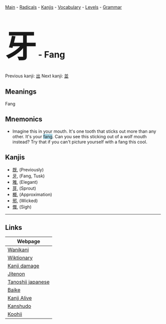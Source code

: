 <style> bigfont {font-size: 100px}</style>
[Main](../README.md) -
[Radicals](../radicals.md) -
[Kanjis](../kanjis.md) -
[Vocabulary](../vocabulary.md) -
[Levels](../levels.md) -
[Grammar](../grammar.md)
# <bigfont> 牙</bigfont> - Fang 

Previous kanji: [出](出.md) Next kanji: [並](並.md) 

## Meanings
 Fang
## Mnemonics
 * Imagine this in your mouth. It's one tooth that sticks out more than any other. It's your <span style="background-color:#ADD8E6"> fang</span>. Can you see this sticking out of a wolf mouth instead? Try that if you can't picture yourself with a fang this cool.


## Kanjis
 * [既](../kanjis/既.md), (Previously)
* [牙](../kanjis/牙.md), (Fang, Tusk)
* [雅](../kanjis/雅.md), (Elegant)
* [芽](../kanjis/芽.md), (Sprout)
* [概](../kanjis/概.md), (Approximation)
* [邪](../kanjis/邪.md), (Wicked)
* [慨](../kanjis/慨.md), (Sigh)



---

## Links 

| Webpage |
| --- |
| [Wanikani          ](https://www.wanikani.com/kanji/牙) |
| [Wiktionary        ](https://en.wiktionary.org/wiki/牙) |
| [Kanji damage      ](http://www.kanjidamage.com/kanji/search?utf8=✓&q=牙) |
| [Jitenon           ](https://jitenon.com/kanji/牙) |
| [Tanoshii japanese ](https://www.tanoshiijapanese.com/dictionary/kanji.cfm?k=牙) |
| [Baike             ](https://baike.baidu.com/item/牙) |
| [Kanji Alive       ](https://app.kanjialive.com/牙) |
| [Kanshudo          ](https://www.kanshudo.com/searchmn?q=牙) |
| [Koohii            ](https://kanji.koohii.com/study/kanji/牙) |

